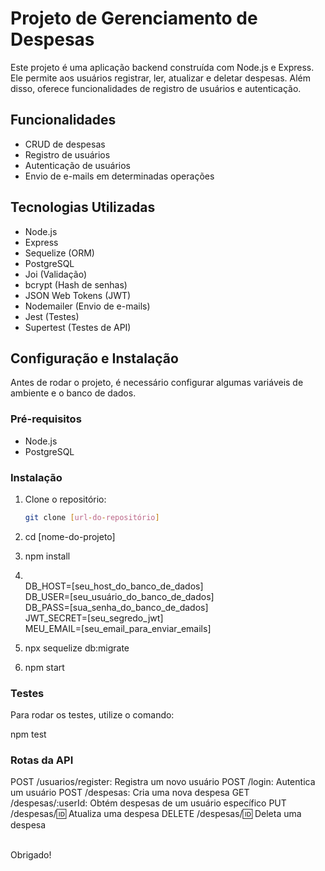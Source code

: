 # Projeto de Gerenciamento de Despesas

Este projeto é uma aplicação backend construída com Node.js e Express. Ele permite aos usuários registrar, ler, atualizar e deletar despesas. Além disso, oferece funcionalidades de registro de usuários e autenticação.

## Funcionalidades

- CRUD de despesas
- Registro de usuários
- Autenticação de usuários
- Envio de e-mails em determinadas operações

## Tecnologias Utilizadas

- Node.js
- Express
- Sequelize (ORM)
- PostgreSQL
- Joi (Validação)
- bcrypt (Hash de senhas)
- JSON Web Tokens (JWT)
- Nodemailer (Envio de e-mails)
- Jest (Testes)
- Supertest (Testes de API)

## Configuração e Instalação

Antes de rodar o projeto, é necessário configurar algumas variáveis de ambiente e o banco de dados.

### Pré-requisitos

- Node.js
- PostgreSQL

### Instalação

1. Clone o repositório:
   ```bash
   git clone [url-do-repositório]

2. cd [nome-do-projeto]
   
3. npm install

4. <br> DB_HOST=[seu_host_do_banco_de_dados]
<br> DB_USER=[seu_usuário_do_banco_de_dados]
<br> DB_PASS=[sua_senha_do_banco_de_dados]
<br> JWT_SECRET=[seu_segredo_jwt]
<br> MEU_EMAIL=[seu_email_para_enviar_emails]

5. npx sequelize db:migrate

6. npm start

### Testes
Para rodar os testes, utilize o comando:

npm test

### Rotas da API
POST /usuarios/register: Registra um novo usuário
POST /login: Autentica um usuário
POST /despesas: Cria uma nova despesa
GET /despesas/:userId: Obtém despesas de um usuário específico
PUT /despesas/:id: Atualiza uma despesa
DELETE /despesas/:id: Deleta uma despesa

<br>
Obrigado!
